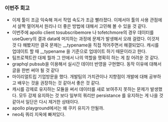 ### 이번주 회고
- 이제 툴이 조금 익숙해 져서 작업 속도가 조금 빨라졌다. 이제서야 툴의 사용 관점에서 살짝 멀어져서 원리나 더 좋은 방법에 대해서 고민해 볼 수 있을 것 같다.
- 이번주에 apollo client tosubscribemore 나 tofetchmore의 경우 데이터를 useQuery의 결과 data에 머지하는 과정에 문제가 발생해서 오래 걸렸다. 이것저것 다 해봤지만 결국 문제는 __typename을 직접 적어주면서 해결되었다.
  캐시를 업데이트 할 때 __typename 을 기준으로 업데이트 하기 때문이라고 한다. 
- 팀프로젝트란 대체 뭘까 그 안에서 나의 역할을 명확히 하는 게 참 어려운 것 같다. 
- graphql pubsub을 이용해서 실시간 데이터 반영을 구현했다. 동작 이유에 대해서 글을 한번 써야 될 것 같다
- 마이리얼트립 기업방문을 했다. 개발팀의 가치관이나 지향점이 개발에 대해 공부하고 배우는 것을 권장하는 것 같아서 좋은 것 같다.
- 캐시를 강제로 유지하는 모듈을 써서 데이터를 새로 보여주지 못하는 문제가 발생했다. 모두 강제 유지하는 것 보다 일부의 쿼리만 persistance 를 유지하는 게 나을 것 같아서 일단은 다시 제거한 상태이다.
- apollo playground에서는 왜 쿠키 유지가 안될까.
- neo4j 쿼리 지옥에 빠져있다. 

